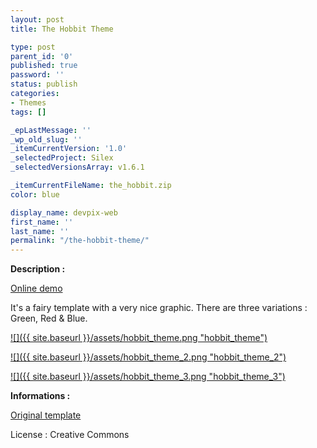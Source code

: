 ```yaml
---
layout: post
title: The Hobbit Theme

type: post
parent_id: '0'
published: true
password: ''
status: publish
categories:
- Themes
tags: []

_epLastMessage: ''
_wp_old_slug: ''
_itemCurrentVersion: '1.0'
_selectedProject: Silex
_selectedVersionsArray: v1.6.1

_itemCurrentFileName: the_hobbit.zip
color: blue

display_name: devpix-web
first_name: ''
last_name: ''
permalink: "/the-hobbit-theme/"
---
```


**Description :**

[Online demo](http://silexprod.com/silex_cifacom20102011/?/the_hobbit "Online Demo")

It's a fairy template with a very nice graphic. There are three variations
: Green, Red & Blue.

[![]({{ site.baseurl }}/assets/hobbit_theme.png "hobbit_theme")](http://silexprod.com/silex_cifacom20102011/?/the_hobbit)

[![]({{ site.baseurl }}/assets/hobbit_theme_2.png "hobbit_theme_2")](http://silexprod.com/silex_cifacom20102011/?/the_hobbit_2#/start/home)

[![]({{ site.baseurl }}/assets/hobbit_theme_3.png "hobbit_theme_3")](http://silexprod.com/silex_cifacom20102011/?/the_hobbit_3#/start/home)

**Informations :**

[Original template](http://templates.arcsin.se/the-hobbit-website-template/)

License
: Creative Commons